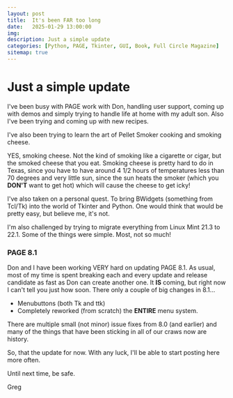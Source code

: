 ```yaml
---
layout: post
title:  It's been FAR too long
date:   2025-01-29 13:00:00
img: 
description: Just a simple update
categories: [Python, PAGE, Tkinter, GUI, Book, Full Circle Magazine]
sitemap: true
---
```


# Just a simple update

I've been busy with PAGE work with Don, handling user support, coming up with demos and simply trying to handle life at home with my adult son. Also I've been trying and coming up with new recipes.

I've also been trying to learn the art of Pellet Smoker cooking and smoking cheese.

YES, smoking cheese. Not the kind of smoking like a cigarette or cigar, but the smoked cheese that you eat. Smoking cheese is pretty hard to do in Texas, since you have to have around 4 1/2 hours of temperatures less than 70 degrees and very little sun, since the sun heats the smoker (which you **DON'T** want to get hot) which will cause the cheese to get icky!

I've also taken on a personal quest. To bring BWidgets (something from Tcl/Tk) into the world of Tkinter and Python. One would think that would be pretty easy, but believe me, it's not.

I'm also challenged by trying to migrate everything from Linux Mint 21.3 to 22.1. Some of the things were simple. Most, not so much!



### PAGE 8.1

Don and I have been working VERY hard on updating PAGE 8.1.  As usual, most of my time is spent breaking each and every update and release candidate as fast as Don can create another one.  It **IS** coming, but right now I can't tell you just how soon.  There only a couple of big changes in 8.1...

- Menubuttons (both Tk and ttk)
- Completely reworked (from scratch) the **ENTIRE** menu system.

There are multiple small (not minor) issue fixes from 8.0 (and earlier) and many of the things that have been sticking in all of our craws now are history.

So, that the update for now. With any luck, I'll be able to start posting here more often.

Until next time, be safe.

Greg
